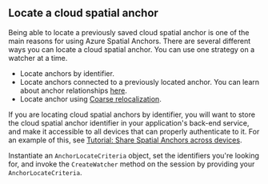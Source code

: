 ## Locate a cloud spatial anchor

Being able to locate a previously saved cloud spatial anchor is one of the main reasons for using Azure Spatial Anchors. There are several different ways you can locate a cloud spatial anchor. You can use one strategy on a watcher at a time.
- Locate anchors by identifier.
- Locate anchors connected to a previously located anchor. You can learn about anchor relationships [here](/azure/spatial-anchors/concepts/anchor-relationships-way-finding/).
- Locate anchor using [Coarse relocalization](/azure/spatial-anchors/concepts/coarse-reloc/).

If you are locating cloud spatial anchors by identifier, you will want to store the cloud spatial anchor identifier in your application's back-end service, and make it accessible to all devices that can properly authenticate to it. For an example of this, see [Tutorial: Share Spatial Anchors across devices](/azure/spatial-anchors/tutorials/tutorial-share-anchors-across-devices/).

Instantiate an `AnchorLocateCriteria` object, set the identifiers you're looking for, and invoke the `CreateWatcher` method on the session by providing your `AnchorLocateCriteria`.